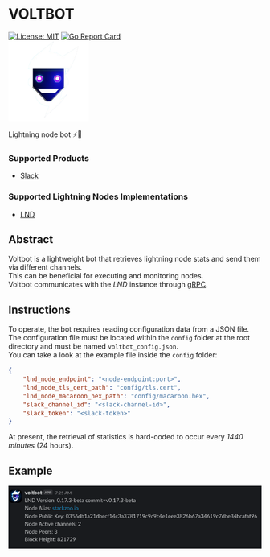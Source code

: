 # VOLTBOT
[![License: MIT](https://img.shields.io/badge/License-MIT-yellow.svg)](https://opensource.org/licenses/MIT)
[![Go Report Card](https://goreportcard.com/badge/github.com/stackzoo/voltbot)](https://goreportcard.com/report/github.com/stackzoo/voltbot)  
<img src="images/voltbot-logo-nobg.png" alt="logo" width="160"/>

Lightning node bot ⚡🤖

### Supported Products

- [Slack](https://slack.com/)

### Supported Lightning Nodes Implementations

- [LND](https://github.com/lightningnetwork/lnd)

## Abstract
Voltbot is a lightweight bot that retrieves lightning node stats and send them via different channels.  
This can be beneficial for executing and monitoring nodes.  
Voltbot communicates with the *LND* instance through [gRPC](https://grpc.io/).  




## Instructions

To operate, the bot requires reading configuration data from a JSON file.  
The configuration file must be located within the `config` folder at the root directory and must be named `voltbot_config.json`.  
You can take a look at the example file inside the `config` folder:  
```json
{
    "lnd_node_endpoint": "<node-endpoint:port>",
    "lnd_node_tls_cert_path": "config/tls.cert",
    "lnd_node_macaroon_hex_path": "config/macaroon.hex",
    "slack_channel_id": "<slack-channel-id>",
    "slack_token": "<slack-token>"
}
```  
At present, the retrieval of statistics is hard-coded to occur every *1440 minutes* (24 hours).  

## Example

<img src="images/slack-message.png" alt="logo" width="900"/>


